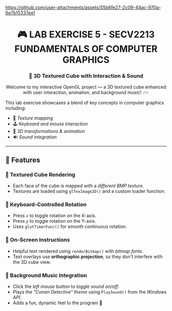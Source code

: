 https://github.com/user-attachments/assets/55b6fe27-2c09-44ac-970a-6e7b15337ee1
<h1 align="center">🎮 LAB EXERCISE 5 - SECV2213 FUNDAMENTALS OF COMPUTER GRAPHICS</h1>
<h3 align="center">🧊 3D Textured Cube with Interaction & Sound</h3>

<p align="center">Welcome to my interactive OpenGL project — a 3D textured cube enhanced with user interaction, animation, and background music! 🎶✨</p>

This lab exercise showcases a blend of key concepts in computer graphics including:
- 🎨 *Texture mapping*
- 🕹️ *Keyboard and mouse interaction*
- 🔁 *3D transformations & animation*
- 🔊 *Sound integration*

---

## 🧱 Features

### 🔹 Textured Cube Rendering
- Each face of the cube is mapped with a *different BMP texture*.
- Textures are loaded using `glTexImage2D()` and a custom loader function.

### 🔹 Keyboard-Controlled Rotation
- Press *`x`* to toggle rotation on the X-axis.
- Press *`y`* to toggle rotation on the Y-axis.
- Uses `glutTimerFunc()` for smooth continuous rotation.

### 🔹 On-Screen Instructions
- Helpful text rendered using `renderBitmap()` with *bitmap fonts*.
- Text overlays use **orthographic projection**, so they don't interfere with the 3D cube view.

### 🔹 Background Music Integration
- Click the *left mouse button* to *toggle sound on/off*.
- Plays the *"Conan Detective" theme* using `PlaySound()` from the *Windows API*.
- Adds a fun, dynamic feel to the program 🎵


